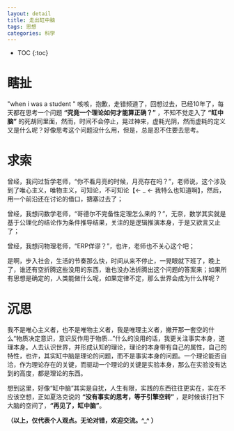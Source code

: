 ```yaml
---
layout: detail
title: 走出缸中脑
tags: 思想
categories: 科学
---
```


* TOC
{:toc}

# 瞎扯

"when i was a student " 咳咳，抱歉，走错频道了，回想过去，已经10年了，每天都在思考一个问题 **“究竟一个理论如何才能算正确？”** ，不知不觉走入了 **“缸中脑”** 的死胡同里面，然而，时间不会停止，晃过神来，虚耗光阴，然而虚耗的定义又是什么呢？好像思考这个问题没什么用，但是，总是忍不住要去思考。

# 求索

曾经，我问过哲学老师，“你不看月亮的时候，月亮存在吗？”，老师说，这个涉及到了唯心主义，唯物主义，可知论，不可知论【← _ ← 我特么也知道啊】，然后，用一个前沿还在讨论的借口，搪塞过去了；

曾经，我想问数学老师，“哥德尔不完备性定理怎么来的？”，无奈，数学其实就是基于公理化的结论作为条件推导结果，关注的是逻辑推演本身，于是又欲言又止了；

曾经，我想问物理老师，“ERP佯谬？”，也许，老师也不关心这个吧；

是啊，步入社会，生活的节奏那么快，时间从来不停止，一晃眼就下班了，晚上了，谁还有空折腾这些没用的东西，谁也没办法折腾出这个问题的答案来；如果所有思想是确定的，人类能做什么呢，如果定律不定，那么世界会成为什么样呢？

# 沉思

我不是唯心主义者，也不是唯物主义者，我是唯理主义者，撇开那一套空的什么“物质决定意识，意识反作用于物质...”什么的没用的话，我更关注事实本身，道理本身。人去认识世界，并形成认知的理论，理论的本身带有自己的属性，自己的特性，也许，其实缸中脑是理论的问题，而不是事实本身的问题。一个理论能否自洽，作为理论存在的关键，而驱动一个理论的关键是实验本身，那么在实验没有达到的高度，都是理论的东西。

想到这里，好像“缸中脑”其实是自扰，人生有限，实践的东西往往更实在，实在不应该空想，正如夏洛克说的 **“没有事实的思考，等于引擎空转”** ，是时候该打扫下大脑的空间了，**“再见了，缸中脑”**。







**（以上，仅代表个人观点。无论对错，欢迎交流。^_^ ）**
